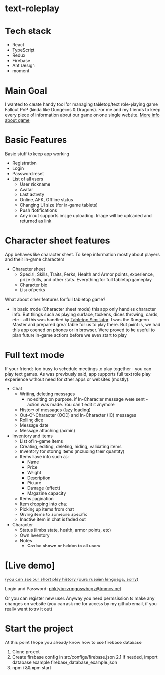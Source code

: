 # text-roleplay

Tech stack
=
- React
- TypeScript
- Redux
- Firebase
- Ant Design
- moment

Main Goal
=
I wanted to create handy tool for managing tabletop/text role-playing game Fallout PnP (kinda like Dungeons & Dragons). For me and my friends to keep every piece of information about our game on one single website.
[More info about game](https://falloutpnp.fandom.com/wiki/Main_Page)

Basic Features
=
Basic stuff to keep app working
- Registration
- Login
- Password reset
- List of all users
  - User nickname
  - Avatar
  - Last activity
  - Online, AFK, Offline status
  - Changing UI size (for in-game tablets)
  - Push Notifications
  - Any input supports image uploading. Image will be uploaded and returned as link

Character sheet features
=
App behaves like character sheet. To keep information mostly about players and their in-game characters
- Character sheet
  - Special, Skills, Traits, Perks, Health and Armor points, experience, prize skills, and other stats. Everything for full tabletop gameplay
  - Character bio
  - List of perks

What about other features for full tabletop game?
- In basic mode (Character sheet mode) this app only handles character info. But things such as playing surface, tockens, dices throwing, cards, etc - all this was handled by [Tabletop Simulator](https://store.steampowered.com/app/286160/Tabletop_Simulator/). I was the Dungeon Master and prepared great table for us to play there. But point is, we had this app opened on phones or in browser. Were proved to be useful to plan future in-game actions before we even start to play

Full text mode
=
If your friends too busy to schedule meetings to play together - you can play text games. As was previously said, app supports full text role play experience without need for other apps or websites (mostly).
- Chat
  - Writing, deleting messages
    - no editing on purpose. if In-Character message were sent - action was made. You can't edit it anymore
  - History of messages (lazy loading)
  - Out-Of-Character (OOC) and In-Character (IC) messages
  - Rolling dice
  - Message date
  - Message attaching (admin)
- Inventory and items
  - List of in-game items
  - Creating, editing, deleting, hiding, validating items
  - Inventory for storing items (including their quantity)
  - Items have info such as:
    - Name
    - Price
    - Weight
    - Description
    - Picture
    - Damage (effect)
    - Magazine capacity
  - Items pagination
  - Item dropping into chat
  - Picking up items from chat
  - Giving items to someone specific
  - Inactive item in chat is faded out
- Character
  - Status (limbs state, health, armor points, etc)
  - Own Inventory
  - Notes
    - Can be shown or hidden to all users

[Live demo]
=
[(you can see our short play history (pure russian language, sorry)](stcost.github.io/text-roleplay)

Login and Password: phktybmvrmgoswhcgz@tmmcv.net

Or you can register new user. Anyway you need permsission to make any changes on website (you can ask me for access by my github email, if you really want to try it out)

Start the project
=
At this point I hope you already know how to use firebase database
1. Clone project
2. Create firebase config in src/configs/firebase.json
2.1 If needed, import database example firebase_database_example.json
3. npm i && npm start